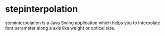 # stepinterpolation
steminterpolation is a Java Swing application which helps you to interpolate font parameter along a axis like weight or optical size.
